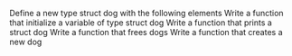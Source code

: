 Define a new type struct dog with the following elements
Write a function that initialize a variable of type struct dog
Write a function that prints a struct dog
Write a function that frees dogs
Write a function that creates a new dog
